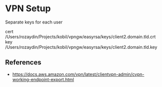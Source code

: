 # VPN Setup

Separate keys for each user

cert /Users/rozaydin/Projects/kobil/vpngw/easyrsa/keys/client2.domain.tld.crt
key /Users/rozaydin/Projects/kobil/vpngw/easyrsa/keys/client2.domain.tld.key

## References

- https://docs.aws.amazon.com/vpn/latest/clientvpn-admin/cvpn-working-endpoint-export.html